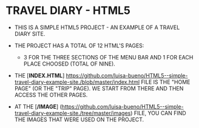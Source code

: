 # TRAVEL DIARY - HTML5

* THIS IS A SIMPLE HTML5 PROJECT - AN EXAMPLE OF A TRAVEL DIARY SITE.

* THE PROJECT HAS A TOTAL OF 12 HTML'S PAGES:
  * 3 FOR THE THREE SECTIONS OF THE MENU BAR AND 1 FOR EACH PLACE CHOOSED (TOTAL OF NINE).

* THE [__INDEX.HTML__] https://github.com/luisa-bueno/HTML5--simple-travel-diary-example-site./blob/master/index.html FILE IS THE "HOME PAGE" (OR THE "TRIP" PAGE). WE START FROM THERE AND THEN ACCESS THE OTHER PAGES.

* AT THE [**/IMAGE**] (https://github.com/luisa-bueno/HTML5--simple-travel-diary-example-site./tree/master/images) FILE, YOU CAN FIND THE IMAGES THAT WERE USED ON THE PROJECT.
